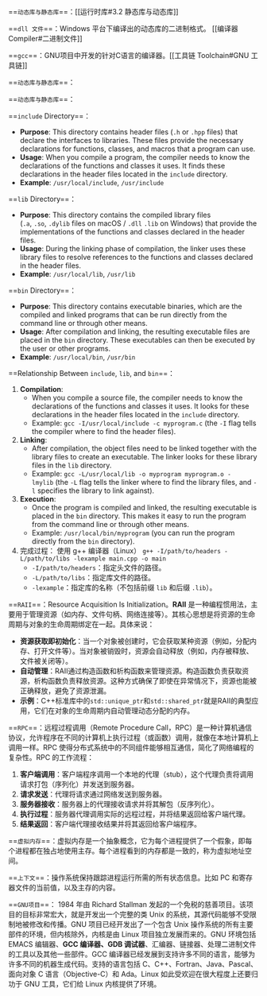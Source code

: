 
==`动态库与静态库`==：[[运行时库#3.2 静态库与动态库]]

==`dll 文件`==：Windows 平台下编译出的动态库的二进制格式。 [[编译器 Compiler#二进制文件]]

==`gcc`==：GNU项目中开发的针对C语言的编译器。[[工具链 Toolchain#GNU 工具链]]

==`动态库与静态库`==：

==`动态库与静态库`==：

==`include` Directory==：
- **Purpose**: This directory contains header files (`.h` or `.hpp` files) that declare the interfaces to libraries. These files provide the necessary declarations for functions, classes, and macros that a program can use.
- **Usage**: When you compile a program, the compiler needs to know the declarations of the functions and classes it uses. It finds these declarations in the header files located in the `include` directory.
- **Example**: `/usr/local/include`, `/usr/include`

==`lib` Directory==：
- **Purpose**: This directory contains the compiled library files (`.a`, `.so`, `.dylib` files on macOS / `.dll` `.lib` on Windows) that provide the implementations of the functions and classes declared in the header files.
- **Usage**: During the linking phase of compilation, the linker uses these library files to resolve references to the functions and classes declared in the header files.
- **Example**: `/usr/local/lib`, `/usr/lib`

==`bin` Directory==：
- **Purpose**: This directory contains executable binaries, which are the compiled and linked programs that can be run directly from the command line or through other means.
- **Usage**: After compilation and linking, the resulting executable files are placed in the `bin` directory. These executables can then be executed by the user or other programs.
- **Example**: `/usr/local/bin`, `/usr/bin`

==Relationship Between `include`, `lib`, and `bin`==：
1. **Compilation**:
    - When you compile a source file, the compiler needs to know the declarations of the functions and classes it uses. It looks for these declarations in the header files located in the `include` directory.
    - Example: `gcc -I/usr/local/include -c myprogram.c` (the `-I` flag tells the compiler where to find the header files).
2. **Linking**:
    - After compilation, the object files need to be linked together with the library files to create an executable. The linker looks for these library files in the `lib` directory.
    - Example: `gcc -L/usr/local/lib -o myprogram myprogram.o -lmylib` (the `-L` flag tells the linker where to find the library files, and `-l` specifies the library to link against).
3. **Execution**:
    - Once the program is compiled and linked, the resulting executable is placed in the `bin` directory. This makes it easy to run the program from the command line or through other means.
    - Example: `/usr/local/bin/myprogram` (you can run the program directly from the `bin` directory).
4. 完成过程：
	使用 g++ 编译器（Linux）
	`g++ -I/path/to/headers -L/path/to/libs -lexample main.cpp -o main`
	- `-I/path/to/headers`：指定头文件的路径。
	- `-L/path/to/libs`：指定库文件的路径。
	- `-lexample`：指定库的名称（不包括前缀 `lib` 和后缀 `.lib`）。



==`RAII`==：Resource Acquisition Is Initialization。**RAII** 是一种编程惯用法，主要用于管理资源（如内存、文件句柄、网络连接等）。其核心思想是将资源的生命周期与对象的生命周期绑定在一起。具体来说：
- **资源获取即初始化**：当一个对象被创建时，它会获取某种资源（例如，分配内存、打开文件等）。当对象被销毁时，资源会自动释放（例如，内存被释放、文件被关闭等）。
- **自动管理**：RAII通过构造函数和析构函数来管理资源。构造函数负责获取资源，析构函数负责释放资源。这种方式确保了即使在异常情况下，资源也能被正确释放，避免了资源泄漏。
- **示例**：C++标准库中的`std::unique_ptr`和`std::shared_ptr`就是RAII的典型应用，它们在对象的生命周期内自动管理动态分配的内存。

==`RPC`==：远程过程调用（Remote Procedure Call，RPC）是一种计算机通信协议，允许程序在不同的计算机上执行过程（或函数）调用，就像在本地计算机上调用一样。RPC 使得分布式系统中的不同组件能够相互通信，简化了网络编程的复杂性。RPC 的工作流程：
1. **客户端调用**：客户端程序调用一个本地的代理（stub），这个代理负责将调用请求打包（序列化）并发送到服务器。
2. **请求发送**：代理将请求通过网络发送到服务器。
3. **服务器接收**：服务器上的代理接收请求并将其解包（反序列化）。
4. **执行过程**：服务器代理调用实际的远程过程，并将结果返回给客户端代理。
5. **结果返回**：客户端代理接收结果并将其返回给客户端程序。

==`虚拟内存`==：虚拟内存是一个抽象概念，它为每个进程提供了一个假象，即每个进程都在独占地使用主存。每个进程看到的内存都是一致的，称为虚拟地址空间。

==`上下文`==：操作系统保持跟踪进程运行所需的所有状态信息。比如 PC 和寄存器文件的当前值，以及主存的内容。

==`GNU项目`==： 1984 年由 Richard Stallman 发起的一个免税的慈善项目。该项目的目标非常宏大，就是开发出一个完整的类 Unix 的系统，其源代码能够不受限制地被修改和传播。GNU 项目已经开发出了一个包含 Unix 操作系统的所有主要部件的环境，但内核除外，内核是由 Linux 项目独立发展而来的。GNU 环境包括 EMACS 编辑器、**GCC 编译器、GDB 调试器**、汇编器、链接器、处理二进制文件的工具以及其他一些部件。GCC 编译器已经发展到支持许多不同的语言，能够为许多不同的机器生成代码。支持的语言包括 C、C++、Fortran、Java、Pascal、面向对象 C 语言（Objective-C）和 Ada。Linux 如此受欢迎在很大程度上还要归功于 GNU 工具，它们给 Linux 内核提供了环境。
